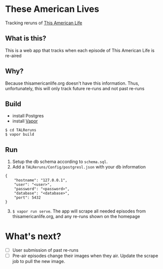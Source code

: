 # These American Lives
Tracking reruns of [This American Life](thisamericanlife.org)

## What is this?
This is a web app that tracks when each episode of This American Life is re-aired

## Why?
Because thisamericanlife.org doesn't have this information.  Thus, unfortunately, this will only track future re-runs and not past re-runs

## Build
- install Postgres
- install [Vapor](http://vapor.codes)
```
$ cd TALReruns
$ vapor build
```

## Run
1. Setup the db schema according to `schema.sql`.
2. Add a `TALReruns/Config/postgresl.json` with your db information
```
{
    "hostname": "127.0.0.1",
    "user": "<user>",
    "password": "<password>",
    "database": "<database>",
    "port": 5432
}
```
3. `$ vapor run serve`.  The app will scrape all needed episodes from thisamericanlife.org, and any re-runs shown on the homepage

# What's next?
- [ ] User submission of past re-runs
- [ ] Pre-air episodes change their images when they air.  Update the scrape job to pull the new image.
